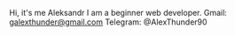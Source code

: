 Hi, it's me Aleksandr
I am a beginner web developer.
Gmail: galexthunder@gmail.com
Telegram: @AlexThunder90
